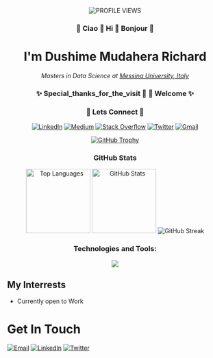 <p align="center">
  <img src="https://komarev.com/ghpvc/?username=richarddushime&style=for-the-badge" alt="PROFILE VIEWS" />
</p>
<h3 align="center">👋 Ciao 👋 Hi 👋 Bonjour 👋 </h3>
<h1 align="center">I'm Dushime Mudahera Richard </h1>
<p align="center">
 <em>Masters in Data Science at <a href="https://www.unime.it/"> Messina University, Italy</a></em>
</p>
<h3 align="center"> ✨ Special_thanks_for_the_visit 🌱 🌱 Welcome ✨ </h2>
<h3 align="center">👯 Lets Connect 👯</h3>
<p align="center">
  <a href="https://www.linkedin.com/in/richard-dushime/" target="_blank"><img src="https://img.shields.io/badge/LinkedIn-%230077B5.svg?logo=linkedin&logoColor=white" alt="LinkedIn"></a>
  <a href="https://medium.com/@richarddushime" target="_blank"><img src="https://img.shields.io/badge/Medium-12100E?logo=medium&logoColor=white" alt="Medium"></a>
  <a href="https://stackoverflow.com/users/13416690" target="_blank"><img src="https://img.shields.io/badge/-Stackoverflow-FE7A16?logo=stack-overflow&logoColor=white" alt="Stack Overflow"></a>
  <a href="https://x.com/RichardDushime" target="_blank"><img src="https://img.shields.io/badge/Twitter-%231DA1F2.svg?logo=Twitter&logoColor=white" alt="Twitter"></a>
  <a href="mailto://mudaherarich@gmail.com" target="_blank"><img src="https://img.shields.io/badge/-Gmail-EA4335?style=flat-square&logo=Gmail&logoColor=white&color=blue" alt="Gmail"></a>
</p>

<p align="center">
  <a href="https://github-profile-trophy.vercel.app/?username=richarddushime&theme=darkhub" target="_blank">
    <img src="https://github-profile-trophy.vercel.app/?username=richarddushime&theme=darkhub" alt="GitHub Trophy">
  </a>
</p>
<h3 align="center">GitHub Stats</h3>
<div align="center">
  <img src="https://github-readme-stats-alpha-rouge-64.vercel.app/api/top-langs?username=richarddushime&show_icons=true&locale=en&layout=compact&theme=gotham" alt="Top Languages" height="150" />
  <img src="https://github-readme-stats-alpha-rouge-64.vercel.app/api?username=richarddushime&show_icons=true&locale=en&theme=tokyonight" alt="GitHub Stats" height="150" />
   <img src="https://github-readme-streak-stats-rho-six.vercel.app?user=richarddushime&theme=transparent" alt="GitHub Streak" />
</div>

<h3 align="center">Technologies and Tools:</h3>
<p align="center">
  <a href="https://skillicons.dev">
    <img src="https://skillicons.dev/icons?i=git,github,githubactions,gitlab,bitbucket,python,django,flask,rust,php,r,html,htmx,netlify,vuejs,postgresql,mysql,mongodb,docker,linux,vim,atom,idea,postman,vscode,bootstrap,kali,powershell,stackoverflow,wordpress" />
  </a>
</p>

## My Interrests
- Currently open to Work 
#  Get In Touch

<p align="left">
  <a href="mailto:mudaherarich@gmail.com"><img src="https://img.shields.io/badge/Email-D14836?style=for-the-badge&logo=gmail&logoColor=white" alt="Email"></a>
  <a href="https://www.linkedin.com/in/richard-dushime/"><img src="https://img.shields.io/badge/LinkedIn-0077B5?style=for-the-badge&logo=linkedin&logoColor=white" alt="LinkedIn"></a>
  <a href="https://x.com/RichardDushime"><img src="https://img.shields.io/badge/Twitter-1DA1F2?style=for-the-badge&logo=twitter&logoColor=white" alt="Twitter"></a>
</p>

